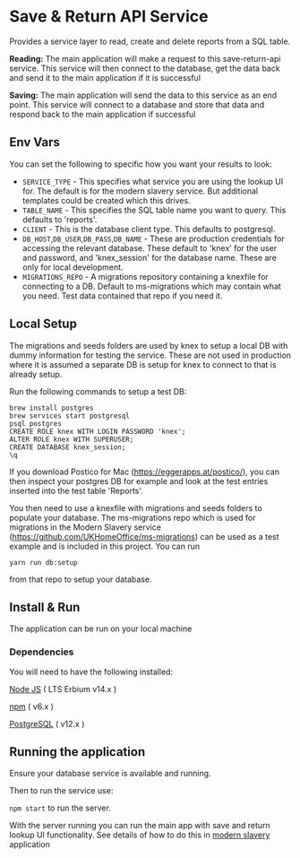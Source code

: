 # Save & Return API Service
Provides a service layer to read, create and delete reports from a SQL table.

**Reading:**  The main application will make a request to this save-return-api service.  This service will then connect to the database, get the data back and send it to the main application if it is successful

**Saving:** The main application will send the data to this service as an end point.  This service will connect to a database and store that data and respond back to the main application if successful

## Env Vars
You can set the following to specific how you want your results to look:
- `SERVICE_TYPE` - This specifies what service you are using the lookup UI for. The default is for the modern slavery service. But additional templates could be created which this drives.
- `TABLE_NAME` - This specifies the SQL table name you want to query. This defaults to 'reports'.
- `CLIENT` - This is the database client type. This defaults to postgresql.
- `DB_HOST`,`DB_USER`,`DB_PASS`,`DB_NAME` - These are production credentials for accessing the relevant database. These default to 'knex' for the user and password, and 'knex_session' for the database name. These are only for local development.
- `MIGRATIONS_REPO` - A migrations repository containing a knexfile for connecting to a DB. Default to ms-migrations which may contain what you need. Test data contained that repo if you need it.

## Local Setup
The migrations and seeds folders are used by knex to setup a local DB with dummy information for testing the service. These are not used in production where it is assumed a separate DB is setup for knex to connect to that is already setup.

Run the following commands to setup a test DB:
```
brew install postgres
brew services start postgresql
psql postgres
CREATE ROLE knex WITH LOGIN PASSWORD 'knex';
ALTER ROLE knex WITH SUPERUSER;
CREATE DATABASE knex_session;
\q
```
If you download Postico for Mac (https://eggerapps.at/postico/), you can then inspect your postgres DB for example and look at the test entries inserted into the test table 'Reports'.

You then need to use a knexfile with migrations and seeds folders to populate your database.
The ms-migrations repo which is used for migrations in the Modern Slavery service (https://github.com/UKHomeOffice/ms-migrations) can be used as a test example and is included in this project. You can run
```
yarn run db:setup
```
from that repo to setup your database.

## Install & Run <a name="install-and-run"></a>
The application can be run on your local machine

### Dependencies <a name="dependencies"></a>
You will need to have the following installed:

[Node JS](https://nodejs.org/en/download/releases/) ( LTS Erbium v14.x )

[npm](https://www.npmjs.com/get-npm) ( v6.x )

[PostgreSQL](https://www.postgresql.org/download/) ( v12.x )

## Running the application

Ensure your database service is available and running.

Then to run the service use:

 ```npm start``` to run the server.

With the server running you can run the main app with save and return lookup UI functionality.
See details of how to do this in [modern slavery](https://github.com/UKHomeOffice/modern-slavery) application
